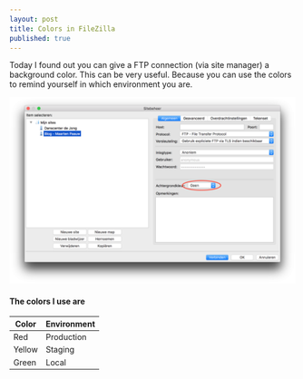 ```yaml
---
layout: post
title: Colors in FileZilla
published: true
---
```


Today I found out you can give a FTP connection (via site manager) a background color. This can be very useful. Because you can use the colors to remind yourself in which environment you are.

![2016-08-07-colors-in-filezilla-1](/img/2016-08-07-colors-in-filezilla-1.png)

#### The colors I use are

| Color  | Environment |
| ------ | ----------- |
| Red    | Production  |
| Yellow | Staging     |
| Green  | Local       |